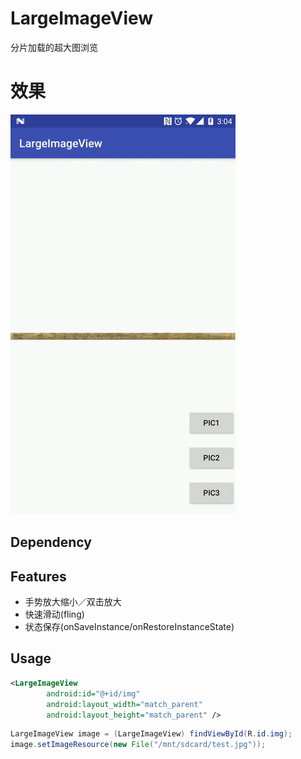 # LargeImageView
分片加载的超大图浏览

# 效果
![image](raw/output.gif)

## Dependency

## Features
- 手势放大缩小／双击放大
- 快速滑动(fling)
- 状态保存(onSaveInstance/onRestoreInstanceState)

## Usage
```xml
<LargeImageView
        android:id="@+id/img"
        android:layout_width="match_parent"
        android:layout_height="match_parent" />
```

```java
LargeImageView image = (LargeImageView) findViewById(R.id.img);
image.setImageResource(new File("/mnt/sdcard/test.jpg"));
```
